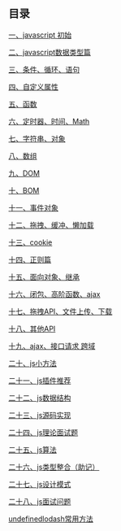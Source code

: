 ## 目录[一、javascript 初始](js-01%20javascript%20初始.md)[二、javascript数据类型篇](js-02%20javascript数据类型篇.md)[三、条件、循环、语句](js-03%20条件、循环、语句.md)[四、自定义属性](js-04%20自定义属性.md)[五、函数](js-05%20函数.md)[六、定时器、时间、Math](js-06%20定时器、时间、Math.md)[七、字符串、对象](js-07%20字符串、对象.md)[八、数组](js-08%20数组.md)[九、DOM](js-09%20DOM.md)[十、BOM](js-10%20BOM.md)[十一、事件对象](js-11%20事件对象.md)[十二、拖拽、缓冲、懒加载](js-12%20拖拽、缓冲、懒加载.md)[十三、cookie](js-13%20cookie.md)[十四、正则篇](js-14%20正则篇.md)[十五、面向对象、继承](js-15%20面向对象、继承.md)[十六、闭包、高阶函数、ajax](js-16%20闭包、高阶函数、ajax.md)[十七、拖拽API、文件上传、下载](js-17%20拖拽API、文件上传、下载.md)[十八、其他API](js-18%20其他API.md)[十九、ajax、接口请求 跨域](js-19%20ajax、接口请求%20跨域.md)[二十、js小方法](js小方法.md)[二十一、js插件推荐](js插件推荐.md)[二十二、js数据结构](js数据结构.md)[二十三、js源码实现](js源码实现.md)[二十四、js理论面试题](js理论面试题.md)[二十五、js算法](js算法.md)[二十六、js类型整合（助记）](js类型整合（助记）.md)[二十七、js设计模式](js设计模式.md)[二十八、js面试问题](js面试问题.md)[undefinedlodash常用方法](lodash常用方法.md)